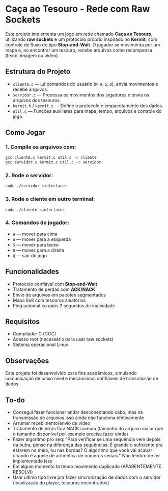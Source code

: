 # Caça ao Tesouro - Rede com Raw Sockets

Este projeto implementa um jogo em rede chamado **Caça ao Tesouro**, utilizando **raw sockets** e um protocolo próprio inspirado no **Kermit**, com controle de fluxo do tipo **Stop-and-Wait**. O jogador se movimenta por um mapa e, ao encontrar um tesouro, recebe arquivos como recompensa (texto, imagem ou vídeo).

## Estrutura do Projeto

- `cliente.c` — Lê comandos do usuário (`W`, `A`, `S`, `D`), envia movimentos e recebe arquivos.
- `servidor.c` — Processa os movimentos dos jogadores e envia os arquivos dos tesouros.
- `kermit.h` / `kermit.c` — Define o protocolo e empacotamento dos dados.
- `util.c` — Funções auxiliares para mapa, tempo, arquivos e controle do jogo.

## Como Jogar

### 1. Compile os arquivos com:

```bash
gcc cliente.c kermit.c util.c -o cliente
gcc servidor.c kermit.c util.c -o servidor
```

### 2. Rode o servidor:

```bash
sudo ./servidor <interface>
```

### 3. Rode o cliente em outro terminal:

```bash
sudo ./cliente <interface>
```

### 4. Comandos do jogador:

- `W` — mover para cima
- `A` — mover para a esquerda
- `S` — mover para baixo
- `D` — mover para a direita
- `Q` — sair do jogo

## Funcionalidades

- Protocolo confiável com **Stop-and-Wait**
- Tratamento de perdas com **ACK/NACK**
- Envio de arquivos em pacotes segmentados
- Mapa 8x8 com tesouros aleatórios
- Ping automático após 3 segundos de inatividade

## Requisitos

- Compilador C (GCC)
- Acesso root (necessário para usar raw sockets)
- Sistema operacional Linux

## Observações

Este projeto foi desenvolvido para fins acadêmicos, simulando comunicação de baixo nível e mecanismos confiáveis de transmissão de dados.

## To-do
- Consegui fazer funcionar andar desconectando cabo, mas na transmissão de arquivos isso ainda não funciona efetivamente
- Arrumar recebimento/envio de vídeo
- Tratamento de erros fora NACK comum (tamanho do arquivo maior que o tamanho disponível por exemplo precisa fazer ainda)
- Fazer algoritmo pro seq: "Para verificar se uma sequência vem depois da outra, pense na diferença das sequências: É grande o suficiente pra estarem no meio, ou nas bordas? O algoritmo que você vai acabar criando é aquele de aritmética de números seriais." Não lembro de ter implementado isso
- Em algum momento ta tendo movimento duplicado (APARENTEMENTE RESOLVI)
- Usar ultimo tipo livre pra fazer sincronização de dados com o servidor (localização do player, tesouros encontrados)
